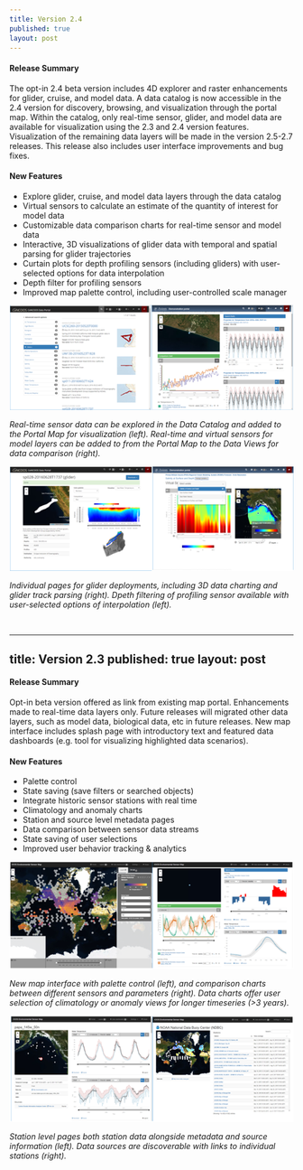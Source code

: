 ```yaml
---
title: Version 2.4
published: true
layout: post
---
```


#### Release Summary

The opt-in 2.4 beta version includes 4D explorer and raster enhancements for glider, cruise, and model data. A data catalog is now accessible in the 2.4 version for discovery, browsing, and visualization through the portal map. Within the catalog, only real-time sensor, glider, and model data are available for visualization using the 2.3 and 2.4 version features. Visualization of the remaining data layers will be made in the version 2.5-2.7 releases. This release also includes user interface improvements and bug fixes.


#### New Features

* Explore glider, cruise, and model data layers through the data catalog
* Virtual sensors to calculate an estimate of the quantity of interest for model data 
* Customizable data comparison charts for real-time sensor and model data
* Interactive, 3D visualizations of glider data with temporal and spatial parsing for glider trajectories
* Curtain plots for depth profiling sensors (including gliders) with user-selected options for data interpolation
* Depth filter for profiling sensors
* Improved map palette control, including user-controlled scale manager

<img src="/assets/images/release_notes/v2.4image_1.png" class="img-responsive"/>

*Real-time sensor data can be explored in the Data Catalog and added to the Portal Map for visualization (left). Real-time and virtual sensors for model layers can be added to from the Portal Map to the Data Views for data comparison (right).*

<img src="/assets/images/release_notes/v2.4image_2.png" class="img-responsive"/>

*Individual pages for glider deployments, including 3D data charting and glider track parsing (right). Dpeth filtering of profiling sensor available with user-selected options of interpolation (left).*


<br>

---
title: Version 2.3
published: true
layout: post
---

#### Release Summary

Opt-in beta version offered as link from existing map portal. Enhancements made to real-time data layers only. Future releases will migrated other data layers, such as model data, biological data, etc in future releases. New map interface includes splash page with introductory text and featured data dashboards (e.g. tool for visualizing highlighted data scenarios).


#### New Features

* Palette control
* State saving (save filters or searched objects)
* Integrate historic sensor stations with real time
* Climatology and anomaly charts
* Station and source level metadata pages
* Data comparison between sensor data streams
* State saving of user selections
* Improved user behavior tracking & analytics


<img src="/assets/images/release_notes/v2_3_1.png" class="img-responsive"/>

*New map interface with palette control (left), and comparison charts between different sensors and parameters (right). Data charts offer user selection of climatology or anomaly views for longer timeseries (>3 years).*

<img src="/assets/images/release_notes/v2.3_image2.png" class="img-responsive"/>

*Station level pages both station data alongside metadata and source information (left). Data sources are discoverable with links to individual stations (right).*
